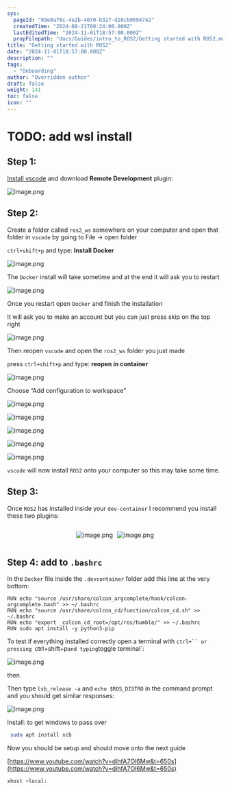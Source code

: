 ```yaml
---
sys:
  pageId: "89e0a78c-4e2b-4070-b327-d28cb0694742"
  createdTime: "2024-08-21T00:24:00.000Z"
  lastEditedTime: "2024-11-01T18:57:00.000Z"
  propFilepath: "docs/Guides/intro_to_ROS2/Getting started with ROS2.md"
title: "Getting started with ROS2"
date: "2024-11-01T18:57:00.000Z"
description: ""
tags:
  - "Onboarding"
author: "Overridden author"
draft: false
weight: 141
toc: false
icon: ""
---
```


# TODO: add wsl install

## Step 1:

[Install vscode](https://code.visualstudio.com/download) and download **Remote Development** plugin:

![image.png](https://prod-files-secure.s3.us-west-2.amazonaws.com/d518164a-d88e-44d1-a4ee-3adb3bd8bce0/efb52993-1881-4a40-b95e-6f020334f022/image.png?X-Amz-Algorithm=AWS4-HMAC-SHA256&X-Amz-Content-Sha256=UNSIGNED-PAYLOAD&X-Amz-Credential=ASIAZI2LB466VZZUFMDL%2F20250302%2Fus-west-2%2Fs3%2Faws4_request&X-Amz-Date=20250302T031846Z&X-Amz-Expires=3600&X-Amz-Security-Token=IQoJb3JpZ2luX2VjEHoaCXVzLXdlc3QtMiJGMEQCICLt0Evu1HBpez4jHFqnDa7mvsZ%2Bq3q%2FDyMULiwxDswTAiAIspwdSKUvLViBUT4oP6ca7Wls1dl8bo0vwEUVCCbdMyqIBAiz%2F%2F%2F%2F%2F%2F%2F%2F%2F%2F8BEAAaDDYzNzQyMzE4MzgwNSIMzN339%2Ff1R505%2BdcAKtwDxIIgoc%2B4D0lMzAydkXphwgjyv2EuWLRBI9NA%2FvAGdaWxUszLwGaAAU23YRRxkF3PFpJYSkpBHsFCNZg5in0B8RXWXjNF%2BxctdGmzBjIemstuSvuE74QsnhineYY5BfQsTknKYIZXj%2BNnR7SpMV6ozRtmaelBmMwEzJR4eDhYob9ofFNiZ1XYBhAB7s7YY3U5MD9ruUoBPMrxrC5o3vNWagUGRPqF7mFzQtK5otEhsDsLEmLnsVRW4H1ImQui0z0vmB1PyfcA6htJugWqFjqYWhpK8kBi7ElgAmjUzQe9%2BOTXkBjkPo7F7aPYsrQebG3TEaYKWfjmVv6mQ0JLHHEshCV6CUvWOUvteEMlyZRm0wSB6P4v%2BMuAgrorfK71hWjryx0C9GHhmkJ4o5n4Vl63nW1bO1iLMqVIQAQnL47JaPVlQ0mXvLnuKe6dssZkR5A40P7zCGiSiSbH5ad0COeiuKdreEyUESo7cOZ564ieKfXuGpfi5wz7v5JVhMXZKK0CCFaMZha2gSH79irFanHdBci0ockPQtm5OQE0YEgo8HFhZlQn90W5id%2BuE2q0yxZ78GCN2Y%2FO7z8ySy5Yu1Z%2B0xnjaQrpAYNBh68B%2BvHFjNXb0%2Bd38ngfutdQgPswmPaOvgY6pgGdncHXF6Hvz99Mfgc7GuJzLutSz%2B1sf5dZIykaqEPOGcDn4XiYDbapPA9FyvdHpCslRKkOKBKgTVpNwu0uAPQvEaYTKseG%2FS85Z%2FuzfCyLX9yan6RyIg3lDTrCciItbnc6drBci5f7PjNkPa%2BNo1XvGQVFwQG0RANep1I%2FVeR3QupTvDjMT%2B%2B3RPYHfqkLTlrZdZCe0rEyr5kqik6MmYxd6H7zz5qQ&X-Amz-Signature=c8059ccaf315883097e4e03a72d3603f74904d252a010362c125684680740956&X-Amz-SignedHeaders=host&x-id=GetObject)

## Step 2:

Create a folder called `ros2_ws` somewhere on your computer and open that folder in `vscode` by going to File → open folder 

`ctrl+shift+p` and type: **Install Docker**

![image.png](https://prod-files-secure.s3.us-west-2.amazonaws.com/d518164a-d88e-44d1-a4ee-3adb3bd8bce0/2269dc0e-1cd5-47ff-bceb-c04ad9b2eab0/image.png?X-Amz-Algorithm=AWS4-HMAC-SHA256&X-Amz-Content-Sha256=UNSIGNED-PAYLOAD&X-Amz-Credential=ASIAZI2LB466VZZUFMDL%2F20250302%2Fus-west-2%2Fs3%2Faws4_request&X-Amz-Date=20250302T031846Z&X-Amz-Expires=3600&X-Amz-Security-Token=IQoJb3JpZ2luX2VjEHoaCXVzLXdlc3QtMiJGMEQCICLt0Evu1HBpez4jHFqnDa7mvsZ%2Bq3q%2FDyMULiwxDswTAiAIspwdSKUvLViBUT4oP6ca7Wls1dl8bo0vwEUVCCbdMyqIBAiz%2F%2F%2F%2F%2F%2F%2F%2F%2F%2F8BEAAaDDYzNzQyMzE4MzgwNSIMzN339%2Ff1R505%2BdcAKtwDxIIgoc%2B4D0lMzAydkXphwgjyv2EuWLRBI9NA%2FvAGdaWxUszLwGaAAU23YRRxkF3PFpJYSkpBHsFCNZg5in0B8RXWXjNF%2BxctdGmzBjIemstuSvuE74QsnhineYY5BfQsTknKYIZXj%2BNnR7SpMV6ozRtmaelBmMwEzJR4eDhYob9ofFNiZ1XYBhAB7s7YY3U5MD9ruUoBPMrxrC5o3vNWagUGRPqF7mFzQtK5otEhsDsLEmLnsVRW4H1ImQui0z0vmB1PyfcA6htJugWqFjqYWhpK8kBi7ElgAmjUzQe9%2BOTXkBjkPo7F7aPYsrQebG3TEaYKWfjmVv6mQ0JLHHEshCV6CUvWOUvteEMlyZRm0wSB6P4v%2BMuAgrorfK71hWjryx0C9GHhmkJ4o5n4Vl63nW1bO1iLMqVIQAQnL47JaPVlQ0mXvLnuKe6dssZkR5A40P7zCGiSiSbH5ad0COeiuKdreEyUESo7cOZ564ieKfXuGpfi5wz7v5JVhMXZKK0CCFaMZha2gSH79irFanHdBci0ockPQtm5OQE0YEgo8HFhZlQn90W5id%2BuE2q0yxZ78GCN2Y%2FO7z8ySy5Yu1Z%2B0xnjaQrpAYNBh68B%2BvHFjNXb0%2Bd38ngfutdQgPswmPaOvgY6pgGdncHXF6Hvz99Mfgc7GuJzLutSz%2B1sf5dZIykaqEPOGcDn4XiYDbapPA9FyvdHpCslRKkOKBKgTVpNwu0uAPQvEaYTKseG%2FS85Z%2FuzfCyLX9yan6RyIg3lDTrCciItbnc6drBci5f7PjNkPa%2BNo1XvGQVFwQG0RANep1I%2FVeR3QupTvDjMT%2B%2B3RPYHfqkLTlrZdZCe0rEyr5kqik6MmYxd6H7zz5qQ&X-Amz-Signature=12d521b5f60779ee2d5ce29af358141ed1a58a0150b28d803cc76756db9954dc&X-Amz-SignedHeaders=host&x-id=GetObject)

The `Docker` install will take sometime and at the end it will ask you to restart

![image.png](https://prod-files-secure.s3.us-west-2.amazonaws.com/d518164a-d88e-44d1-a4ee-3adb3bd8bce0/ed233f78-be33-4b1f-b89c-9c346c0e961e/image.png?X-Amz-Algorithm=AWS4-HMAC-SHA256&X-Amz-Content-Sha256=UNSIGNED-PAYLOAD&X-Amz-Credential=ASIAZI2LB466VZZUFMDL%2F20250302%2Fus-west-2%2Fs3%2Faws4_request&X-Amz-Date=20250302T031846Z&X-Amz-Expires=3600&X-Amz-Security-Token=IQoJb3JpZ2luX2VjEHoaCXVzLXdlc3QtMiJGMEQCICLt0Evu1HBpez4jHFqnDa7mvsZ%2Bq3q%2FDyMULiwxDswTAiAIspwdSKUvLViBUT4oP6ca7Wls1dl8bo0vwEUVCCbdMyqIBAiz%2F%2F%2F%2F%2F%2F%2F%2F%2F%2F8BEAAaDDYzNzQyMzE4MzgwNSIMzN339%2Ff1R505%2BdcAKtwDxIIgoc%2B4D0lMzAydkXphwgjyv2EuWLRBI9NA%2FvAGdaWxUszLwGaAAU23YRRxkF3PFpJYSkpBHsFCNZg5in0B8RXWXjNF%2BxctdGmzBjIemstuSvuE74QsnhineYY5BfQsTknKYIZXj%2BNnR7SpMV6ozRtmaelBmMwEzJR4eDhYob9ofFNiZ1XYBhAB7s7YY3U5MD9ruUoBPMrxrC5o3vNWagUGRPqF7mFzQtK5otEhsDsLEmLnsVRW4H1ImQui0z0vmB1PyfcA6htJugWqFjqYWhpK8kBi7ElgAmjUzQe9%2BOTXkBjkPo7F7aPYsrQebG3TEaYKWfjmVv6mQ0JLHHEshCV6CUvWOUvteEMlyZRm0wSB6P4v%2BMuAgrorfK71hWjryx0C9GHhmkJ4o5n4Vl63nW1bO1iLMqVIQAQnL47JaPVlQ0mXvLnuKe6dssZkR5A40P7zCGiSiSbH5ad0COeiuKdreEyUESo7cOZ564ieKfXuGpfi5wz7v5JVhMXZKK0CCFaMZha2gSH79irFanHdBci0ockPQtm5OQE0YEgo8HFhZlQn90W5id%2BuE2q0yxZ78GCN2Y%2FO7z8ySy5Yu1Z%2B0xnjaQrpAYNBh68B%2BvHFjNXb0%2Bd38ngfutdQgPswmPaOvgY6pgGdncHXF6Hvz99Mfgc7GuJzLutSz%2B1sf5dZIykaqEPOGcDn4XiYDbapPA9FyvdHpCslRKkOKBKgTVpNwu0uAPQvEaYTKseG%2FS85Z%2FuzfCyLX9yan6RyIg3lDTrCciItbnc6drBci5f7PjNkPa%2BNo1XvGQVFwQG0RANep1I%2FVeR3QupTvDjMT%2B%2B3RPYHfqkLTlrZdZCe0rEyr5kqik6MmYxd6H7zz5qQ&X-Amz-Signature=04da9babf48e6c490b48ce68d397262bc91f24824b627b357b8f954f2d855fbe&X-Amz-SignedHeaders=host&x-id=GetObject)

Once you restart open `Docker` and finish the installation

It will ask you to make an account but you can just press skip on the top right

![image.png](https://prod-files-secure.s3.us-west-2.amazonaws.com/d518164a-d88e-44d1-a4ee-3adb3bd8bce0/21010ad9-1659-4fd9-9f59-9932a09b2a3d/image.png?X-Amz-Algorithm=AWS4-HMAC-SHA256&X-Amz-Content-Sha256=UNSIGNED-PAYLOAD&X-Amz-Credential=ASIAZI2LB466VZZUFMDL%2F20250302%2Fus-west-2%2Fs3%2Faws4_request&X-Amz-Date=20250302T031846Z&X-Amz-Expires=3600&X-Amz-Security-Token=IQoJb3JpZ2luX2VjEHoaCXVzLXdlc3QtMiJGMEQCICLt0Evu1HBpez4jHFqnDa7mvsZ%2Bq3q%2FDyMULiwxDswTAiAIspwdSKUvLViBUT4oP6ca7Wls1dl8bo0vwEUVCCbdMyqIBAiz%2F%2F%2F%2F%2F%2F%2F%2F%2F%2F8BEAAaDDYzNzQyMzE4MzgwNSIMzN339%2Ff1R505%2BdcAKtwDxIIgoc%2B4D0lMzAydkXphwgjyv2EuWLRBI9NA%2FvAGdaWxUszLwGaAAU23YRRxkF3PFpJYSkpBHsFCNZg5in0B8RXWXjNF%2BxctdGmzBjIemstuSvuE74QsnhineYY5BfQsTknKYIZXj%2BNnR7SpMV6ozRtmaelBmMwEzJR4eDhYob9ofFNiZ1XYBhAB7s7YY3U5MD9ruUoBPMrxrC5o3vNWagUGRPqF7mFzQtK5otEhsDsLEmLnsVRW4H1ImQui0z0vmB1PyfcA6htJugWqFjqYWhpK8kBi7ElgAmjUzQe9%2BOTXkBjkPo7F7aPYsrQebG3TEaYKWfjmVv6mQ0JLHHEshCV6CUvWOUvteEMlyZRm0wSB6P4v%2BMuAgrorfK71hWjryx0C9GHhmkJ4o5n4Vl63nW1bO1iLMqVIQAQnL47JaPVlQ0mXvLnuKe6dssZkR5A40P7zCGiSiSbH5ad0COeiuKdreEyUESo7cOZ564ieKfXuGpfi5wz7v5JVhMXZKK0CCFaMZha2gSH79irFanHdBci0ockPQtm5OQE0YEgo8HFhZlQn90W5id%2BuE2q0yxZ78GCN2Y%2FO7z8ySy5Yu1Z%2B0xnjaQrpAYNBh68B%2BvHFjNXb0%2Bd38ngfutdQgPswmPaOvgY6pgGdncHXF6Hvz99Mfgc7GuJzLutSz%2B1sf5dZIykaqEPOGcDn4XiYDbapPA9FyvdHpCslRKkOKBKgTVpNwu0uAPQvEaYTKseG%2FS85Z%2FuzfCyLX9yan6RyIg3lDTrCciItbnc6drBci5f7PjNkPa%2BNo1XvGQVFwQG0RANep1I%2FVeR3QupTvDjMT%2B%2B3RPYHfqkLTlrZdZCe0rEyr5kqik6MmYxd6H7zz5qQ&X-Amz-Signature=5700a4f9daa5bb9051ac11368bed42a36b3a2f6e82b66e5f09d88675234ffd80&X-Amz-SignedHeaders=host&x-id=GetObject)

Then reopen `vscode` and open the `ros2_ws` folder you just made

press `ctrl+shift+p` and type: **reopen in container**

![image.png](https://prod-files-secure.s3.us-west-2.amazonaws.com/d518164a-d88e-44d1-a4ee-3adb3bd8bce0/4e93b8c2-41ad-488c-8095-c74205196118/image.png?X-Amz-Algorithm=AWS4-HMAC-SHA256&X-Amz-Content-Sha256=UNSIGNED-PAYLOAD&X-Amz-Credential=ASIAZI2LB466VZZUFMDL%2F20250302%2Fus-west-2%2Fs3%2Faws4_request&X-Amz-Date=20250302T031846Z&X-Amz-Expires=3600&X-Amz-Security-Token=IQoJb3JpZ2luX2VjEHoaCXVzLXdlc3QtMiJGMEQCICLt0Evu1HBpez4jHFqnDa7mvsZ%2Bq3q%2FDyMULiwxDswTAiAIspwdSKUvLViBUT4oP6ca7Wls1dl8bo0vwEUVCCbdMyqIBAiz%2F%2F%2F%2F%2F%2F%2F%2F%2F%2F8BEAAaDDYzNzQyMzE4MzgwNSIMzN339%2Ff1R505%2BdcAKtwDxIIgoc%2B4D0lMzAydkXphwgjyv2EuWLRBI9NA%2FvAGdaWxUszLwGaAAU23YRRxkF3PFpJYSkpBHsFCNZg5in0B8RXWXjNF%2BxctdGmzBjIemstuSvuE74QsnhineYY5BfQsTknKYIZXj%2BNnR7SpMV6ozRtmaelBmMwEzJR4eDhYob9ofFNiZ1XYBhAB7s7YY3U5MD9ruUoBPMrxrC5o3vNWagUGRPqF7mFzQtK5otEhsDsLEmLnsVRW4H1ImQui0z0vmB1PyfcA6htJugWqFjqYWhpK8kBi7ElgAmjUzQe9%2BOTXkBjkPo7F7aPYsrQebG3TEaYKWfjmVv6mQ0JLHHEshCV6CUvWOUvteEMlyZRm0wSB6P4v%2BMuAgrorfK71hWjryx0C9GHhmkJ4o5n4Vl63nW1bO1iLMqVIQAQnL47JaPVlQ0mXvLnuKe6dssZkR5A40P7zCGiSiSbH5ad0COeiuKdreEyUESo7cOZ564ieKfXuGpfi5wz7v5JVhMXZKK0CCFaMZha2gSH79irFanHdBci0ockPQtm5OQE0YEgo8HFhZlQn90W5id%2BuE2q0yxZ78GCN2Y%2FO7z8ySy5Yu1Z%2B0xnjaQrpAYNBh68B%2BvHFjNXb0%2Bd38ngfutdQgPswmPaOvgY6pgGdncHXF6Hvz99Mfgc7GuJzLutSz%2B1sf5dZIykaqEPOGcDn4XiYDbapPA9FyvdHpCslRKkOKBKgTVpNwu0uAPQvEaYTKseG%2FS85Z%2FuzfCyLX9yan6RyIg3lDTrCciItbnc6drBci5f7PjNkPa%2BNo1XvGQVFwQG0RANep1I%2FVeR3QupTvDjMT%2B%2B3RPYHfqkLTlrZdZCe0rEyr5kqik6MmYxd6H7zz5qQ&X-Amz-Signature=1b15c2febbd7e4bb072ed60a0b5a8fd220fe83a9cffa399cd171661b0ea92de2&X-Amz-SignedHeaders=host&x-id=GetObject)

Choose “Add configuration to workspace”

![image.png](https://prod-files-secure.s3.us-west-2.amazonaws.com/d518164a-d88e-44d1-a4ee-3adb3bd8bce0/9560b282-5060-4989-ba37-97e7b2c22476/image.png?X-Amz-Algorithm=AWS4-HMAC-SHA256&X-Amz-Content-Sha256=UNSIGNED-PAYLOAD&X-Amz-Credential=ASIAZI2LB466VZZUFMDL%2F20250302%2Fus-west-2%2Fs3%2Faws4_request&X-Amz-Date=20250302T031846Z&X-Amz-Expires=3600&X-Amz-Security-Token=IQoJb3JpZ2luX2VjEHoaCXVzLXdlc3QtMiJGMEQCICLt0Evu1HBpez4jHFqnDa7mvsZ%2Bq3q%2FDyMULiwxDswTAiAIspwdSKUvLViBUT4oP6ca7Wls1dl8bo0vwEUVCCbdMyqIBAiz%2F%2F%2F%2F%2F%2F%2F%2F%2F%2F8BEAAaDDYzNzQyMzE4MzgwNSIMzN339%2Ff1R505%2BdcAKtwDxIIgoc%2B4D0lMzAydkXphwgjyv2EuWLRBI9NA%2FvAGdaWxUszLwGaAAU23YRRxkF3PFpJYSkpBHsFCNZg5in0B8RXWXjNF%2BxctdGmzBjIemstuSvuE74QsnhineYY5BfQsTknKYIZXj%2BNnR7SpMV6ozRtmaelBmMwEzJR4eDhYob9ofFNiZ1XYBhAB7s7YY3U5MD9ruUoBPMrxrC5o3vNWagUGRPqF7mFzQtK5otEhsDsLEmLnsVRW4H1ImQui0z0vmB1PyfcA6htJugWqFjqYWhpK8kBi7ElgAmjUzQe9%2BOTXkBjkPo7F7aPYsrQebG3TEaYKWfjmVv6mQ0JLHHEshCV6CUvWOUvteEMlyZRm0wSB6P4v%2BMuAgrorfK71hWjryx0C9GHhmkJ4o5n4Vl63nW1bO1iLMqVIQAQnL47JaPVlQ0mXvLnuKe6dssZkR5A40P7zCGiSiSbH5ad0COeiuKdreEyUESo7cOZ564ieKfXuGpfi5wz7v5JVhMXZKK0CCFaMZha2gSH79irFanHdBci0ockPQtm5OQE0YEgo8HFhZlQn90W5id%2BuE2q0yxZ78GCN2Y%2FO7z8ySy5Yu1Z%2B0xnjaQrpAYNBh68B%2BvHFjNXb0%2Bd38ngfutdQgPswmPaOvgY6pgGdncHXF6Hvz99Mfgc7GuJzLutSz%2B1sf5dZIykaqEPOGcDn4XiYDbapPA9FyvdHpCslRKkOKBKgTVpNwu0uAPQvEaYTKseG%2FS85Z%2FuzfCyLX9yan6RyIg3lDTrCciItbnc6drBci5f7PjNkPa%2BNo1XvGQVFwQG0RANep1I%2FVeR3QupTvDjMT%2B%2B3RPYHfqkLTlrZdZCe0rEyr5kqik6MmYxd6H7zz5qQ&X-Amz-Signature=c63ae1e5947e2e938087d77966bc2ad8a571f1724296d1eddfcac30a8a65db95&X-Amz-SignedHeaders=host&x-id=GetObject)

![image.png](https://prod-files-secure.s3.us-west-2.amazonaws.com/d518164a-d88e-44d1-a4ee-3adb3bd8bce0/2ee63f81-886b-48e8-a553-dc6e5eac99e4/image.png?X-Amz-Algorithm=AWS4-HMAC-SHA256&X-Amz-Content-Sha256=UNSIGNED-PAYLOAD&X-Amz-Credential=ASIAZI2LB466VZZUFMDL%2F20250302%2Fus-west-2%2Fs3%2Faws4_request&X-Amz-Date=20250302T031846Z&X-Amz-Expires=3600&X-Amz-Security-Token=IQoJb3JpZ2luX2VjEHoaCXVzLXdlc3QtMiJGMEQCICLt0Evu1HBpez4jHFqnDa7mvsZ%2Bq3q%2FDyMULiwxDswTAiAIspwdSKUvLViBUT4oP6ca7Wls1dl8bo0vwEUVCCbdMyqIBAiz%2F%2F%2F%2F%2F%2F%2F%2F%2F%2F8BEAAaDDYzNzQyMzE4MzgwNSIMzN339%2Ff1R505%2BdcAKtwDxIIgoc%2B4D0lMzAydkXphwgjyv2EuWLRBI9NA%2FvAGdaWxUszLwGaAAU23YRRxkF3PFpJYSkpBHsFCNZg5in0B8RXWXjNF%2BxctdGmzBjIemstuSvuE74QsnhineYY5BfQsTknKYIZXj%2BNnR7SpMV6ozRtmaelBmMwEzJR4eDhYob9ofFNiZ1XYBhAB7s7YY3U5MD9ruUoBPMrxrC5o3vNWagUGRPqF7mFzQtK5otEhsDsLEmLnsVRW4H1ImQui0z0vmB1PyfcA6htJugWqFjqYWhpK8kBi7ElgAmjUzQe9%2BOTXkBjkPo7F7aPYsrQebG3TEaYKWfjmVv6mQ0JLHHEshCV6CUvWOUvteEMlyZRm0wSB6P4v%2BMuAgrorfK71hWjryx0C9GHhmkJ4o5n4Vl63nW1bO1iLMqVIQAQnL47JaPVlQ0mXvLnuKe6dssZkR5A40P7zCGiSiSbH5ad0COeiuKdreEyUESo7cOZ564ieKfXuGpfi5wz7v5JVhMXZKK0CCFaMZha2gSH79irFanHdBci0ockPQtm5OQE0YEgo8HFhZlQn90W5id%2BuE2q0yxZ78GCN2Y%2FO7z8ySy5Yu1Z%2B0xnjaQrpAYNBh68B%2BvHFjNXb0%2Bd38ngfutdQgPswmPaOvgY6pgGdncHXF6Hvz99Mfgc7GuJzLutSz%2B1sf5dZIykaqEPOGcDn4XiYDbapPA9FyvdHpCslRKkOKBKgTVpNwu0uAPQvEaYTKseG%2FS85Z%2FuzfCyLX9yan6RyIg3lDTrCciItbnc6drBci5f7PjNkPa%2BNo1XvGQVFwQG0RANep1I%2FVeR3QupTvDjMT%2B%2B3RPYHfqkLTlrZdZCe0rEyr5kqik6MmYxd6H7zz5qQ&X-Amz-Signature=8c19dce996151d6b84d618fcc8015b8686869cdaa5845429e16447fd690ed5f0&X-Amz-SignedHeaders=host&x-id=GetObject)

![image.png](https://prod-files-secure.s3.us-west-2.amazonaws.com/d518164a-d88e-44d1-a4ee-3adb3bd8bce0/ae1580b2-b048-407e-aed9-b584224a7a04/image.png?X-Amz-Algorithm=AWS4-HMAC-SHA256&X-Amz-Content-Sha256=UNSIGNED-PAYLOAD&X-Amz-Credential=ASIAZI2LB466VZZUFMDL%2F20250302%2Fus-west-2%2Fs3%2Faws4_request&X-Amz-Date=20250302T031846Z&X-Amz-Expires=3600&X-Amz-Security-Token=IQoJb3JpZ2luX2VjEHoaCXVzLXdlc3QtMiJGMEQCICLt0Evu1HBpez4jHFqnDa7mvsZ%2Bq3q%2FDyMULiwxDswTAiAIspwdSKUvLViBUT4oP6ca7Wls1dl8bo0vwEUVCCbdMyqIBAiz%2F%2F%2F%2F%2F%2F%2F%2F%2F%2F8BEAAaDDYzNzQyMzE4MzgwNSIMzN339%2Ff1R505%2BdcAKtwDxIIgoc%2B4D0lMzAydkXphwgjyv2EuWLRBI9NA%2FvAGdaWxUszLwGaAAU23YRRxkF3PFpJYSkpBHsFCNZg5in0B8RXWXjNF%2BxctdGmzBjIemstuSvuE74QsnhineYY5BfQsTknKYIZXj%2BNnR7SpMV6ozRtmaelBmMwEzJR4eDhYob9ofFNiZ1XYBhAB7s7YY3U5MD9ruUoBPMrxrC5o3vNWagUGRPqF7mFzQtK5otEhsDsLEmLnsVRW4H1ImQui0z0vmB1PyfcA6htJugWqFjqYWhpK8kBi7ElgAmjUzQe9%2BOTXkBjkPo7F7aPYsrQebG3TEaYKWfjmVv6mQ0JLHHEshCV6CUvWOUvteEMlyZRm0wSB6P4v%2BMuAgrorfK71hWjryx0C9GHhmkJ4o5n4Vl63nW1bO1iLMqVIQAQnL47JaPVlQ0mXvLnuKe6dssZkR5A40P7zCGiSiSbH5ad0COeiuKdreEyUESo7cOZ564ieKfXuGpfi5wz7v5JVhMXZKK0CCFaMZha2gSH79irFanHdBci0ockPQtm5OQE0YEgo8HFhZlQn90W5id%2BuE2q0yxZ78GCN2Y%2FO7z8ySy5Yu1Z%2B0xnjaQrpAYNBh68B%2BvHFjNXb0%2Bd38ngfutdQgPswmPaOvgY6pgGdncHXF6Hvz99Mfgc7GuJzLutSz%2B1sf5dZIykaqEPOGcDn4XiYDbapPA9FyvdHpCslRKkOKBKgTVpNwu0uAPQvEaYTKseG%2FS85Z%2FuzfCyLX9yan6RyIg3lDTrCciItbnc6drBci5f7PjNkPa%2BNo1XvGQVFwQG0RANep1I%2FVeR3QupTvDjMT%2B%2B3RPYHfqkLTlrZdZCe0rEyr5kqik6MmYxd6H7zz5qQ&X-Amz-Signature=3c7d1760f36c3b49da4344fbf83de8026b1ff62331d98e26b2397071d4e1d040&X-Amz-SignedHeaders=host&x-id=GetObject)

![image.png](https://prod-files-secure.s3.us-west-2.amazonaws.com/d518164a-d88e-44d1-a4ee-3adb3bd8bce0/53255b28-f75e-430f-b9e3-c0ac8577e42b/image.png?X-Amz-Algorithm=AWS4-HMAC-SHA256&X-Amz-Content-Sha256=UNSIGNED-PAYLOAD&X-Amz-Credential=ASIAZI2LB466VZZUFMDL%2F20250302%2Fus-west-2%2Fs3%2Faws4_request&X-Amz-Date=20250302T031846Z&X-Amz-Expires=3600&X-Amz-Security-Token=IQoJb3JpZ2luX2VjEHoaCXVzLXdlc3QtMiJGMEQCICLt0Evu1HBpez4jHFqnDa7mvsZ%2Bq3q%2FDyMULiwxDswTAiAIspwdSKUvLViBUT4oP6ca7Wls1dl8bo0vwEUVCCbdMyqIBAiz%2F%2F%2F%2F%2F%2F%2F%2F%2F%2F8BEAAaDDYzNzQyMzE4MzgwNSIMzN339%2Ff1R505%2BdcAKtwDxIIgoc%2B4D0lMzAydkXphwgjyv2EuWLRBI9NA%2FvAGdaWxUszLwGaAAU23YRRxkF3PFpJYSkpBHsFCNZg5in0B8RXWXjNF%2BxctdGmzBjIemstuSvuE74QsnhineYY5BfQsTknKYIZXj%2BNnR7SpMV6ozRtmaelBmMwEzJR4eDhYob9ofFNiZ1XYBhAB7s7YY3U5MD9ruUoBPMrxrC5o3vNWagUGRPqF7mFzQtK5otEhsDsLEmLnsVRW4H1ImQui0z0vmB1PyfcA6htJugWqFjqYWhpK8kBi7ElgAmjUzQe9%2BOTXkBjkPo7F7aPYsrQebG3TEaYKWfjmVv6mQ0JLHHEshCV6CUvWOUvteEMlyZRm0wSB6P4v%2BMuAgrorfK71hWjryx0C9GHhmkJ4o5n4Vl63nW1bO1iLMqVIQAQnL47JaPVlQ0mXvLnuKe6dssZkR5A40P7zCGiSiSbH5ad0COeiuKdreEyUESo7cOZ564ieKfXuGpfi5wz7v5JVhMXZKK0CCFaMZha2gSH79irFanHdBci0ockPQtm5OQE0YEgo8HFhZlQn90W5id%2BuE2q0yxZ78GCN2Y%2FO7z8ySy5Yu1Z%2B0xnjaQrpAYNBh68B%2BvHFjNXb0%2Bd38ngfutdQgPswmPaOvgY6pgGdncHXF6Hvz99Mfgc7GuJzLutSz%2B1sf5dZIykaqEPOGcDn4XiYDbapPA9FyvdHpCslRKkOKBKgTVpNwu0uAPQvEaYTKseG%2FS85Z%2FuzfCyLX9yan6RyIg3lDTrCciItbnc6drBci5f7PjNkPa%2BNo1XvGQVFwQG0RANep1I%2FVeR3QupTvDjMT%2B%2B3RPYHfqkLTlrZdZCe0rEyr5kqik6MmYxd6H7zz5qQ&X-Amz-Signature=98f329ee45cfc338df0e44e1a8be77830648e1bba515d062f3cea538327c96d0&X-Amz-SignedHeaders=host&x-id=GetObject)

![image.png](https://prod-files-secure.s3.us-west-2.amazonaws.com/d518164a-d88e-44d1-a4ee-3adb3bd8bce0/7c562767-5af9-4ffb-97d1-327bcdf4ee00/image.png?X-Amz-Algorithm=AWS4-HMAC-SHA256&X-Amz-Content-Sha256=UNSIGNED-PAYLOAD&X-Amz-Credential=ASIAZI2LB466VZZUFMDL%2F20250302%2Fus-west-2%2Fs3%2Faws4_request&X-Amz-Date=20250302T031846Z&X-Amz-Expires=3600&X-Amz-Security-Token=IQoJb3JpZ2luX2VjEHoaCXVzLXdlc3QtMiJGMEQCICLt0Evu1HBpez4jHFqnDa7mvsZ%2Bq3q%2FDyMULiwxDswTAiAIspwdSKUvLViBUT4oP6ca7Wls1dl8bo0vwEUVCCbdMyqIBAiz%2F%2F%2F%2F%2F%2F%2F%2F%2F%2F8BEAAaDDYzNzQyMzE4MzgwNSIMzN339%2Ff1R505%2BdcAKtwDxIIgoc%2B4D0lMzAydkXphwgjyv2EuWLRBI9NA%2FvAGdaWxUszLwGaAAU23YRRxkF3PFpJYSkpBHsFCNZg5in0B8RXWXjNF%2BxctdGmzBjIemstuSvuE74QsnhineYY5BfQsTknKYIZXj%2BNnR7SpMV6ozRtmaelBmMwEzJR4eDhYob9ofFNiZ1XYBhAB7s7YY3U5MD9ruUoBPMrxrC5o3vNWagUGRPqF7mFzQtK5otEhsDsLEmLnsVRW4H1ImQui0z0vmB1PyfcA6htJugWqFjqYWhpK8kBi7ElgAmjUzQe9%2BOTXkBjkPo7F7aPYsrQebG3TEaYKWfjmVv6mQ0JLHHEshCV6CUvWOUvteEMlyZRm0wSB6P4v%2BMuAgrorfK71hWjryx0C9GHhmkJ4o5n4Vl63nW1bO1iLMqVIQAQnL47JaPVlQ0mXvLnuKe6dssZkR5A40P7zCGiSiSbH5ad0COeiuKdreEyUESo7cOZ564ieKfXuGpfi5wz7v5JVhMXZKK0CCFaMZha2gSH79irFanHdBci0ockPQtm5OQE0YEgo8HFhZlQn90W5id%2BuE2q0yxZ78GCN2Y%2FO7z8ySy5Yu1Z%2B0xnjaQrpAYNBh68B%2BvHFjNXb0%2Bd38ngfutdQgPswmPaOvgY6pgGdncHXF6Hvz99Mfgc7GuJzLutSz%2B1sf5dZIykaqEPOGcDn4XiYDbapPA9FyvdHpCslRKkOKBKgTVpNwu0uAPQvEaYTKseG%2FS85Z%2FuzfCyLX9yan6RyIg3lDTrCciItbnc6drBci5f7PjNkPa%2BNo1XvGQVFwQG0RANep1I%2FVeR3QupTvDjMT%2B%2B3RPYHfqkLTlrZdZCe0rEyr5kqik6MmYxd6H7zz5qQ&X-Amz-Signature=293ec8fb05b04d0ae713d9c6a783939d0973717787ab97d5b4c12135ded5c5aa&X-Amz-SignedHeaders=host&x-id=GetObject)

`vscode` will now install `ROS2` onto your computer so this may take some time.

## Step 3:

Once `ROS2` has installed inside your `dev-container` I recommend you install these two plugins:

<div style="display: flex;flex-direction: row; column-gap:10px; max-width: 630px;justify-content: center;">
<div>

![image.png](https://prod-files-secure.s3.us-west-2.amazonaws.com/d518164a-d88e-44d1-a4ee-3adb3bd8bce0/3fc3d550-5a54-4ba1-ba6b-faa01cdb7369/image.png?X-Amz-Algorithm=AWS4-HMAC-SHA256&X-Amz-Content-Sha256=UNSIGNED-PAYLOAD&X-Amz-Credential=ASIAZI2LB46627RR6RYN%2F20250302%2Fus-west-2%2Fs3%2Faws4_request&X-Amz-Date=20250302T031847Z&X-Amz-Expires=3600&X-Amz-Security-Token=IQoJb3JpZ2luX2VjEHoaCXVzLXdlc3QtMiJHMEUCIQD0GwLimaEUtjFuUO0MvIzk4jHWpE5GI6mqeUbuRPRutgIgBA556zHHVvaOuq4ugbIKn9P73S54JBFEtfw4Li0HWL8qiAQIs%2F%2F%2F%2F%2F%2F%2F%2F%2F%2F%2FARAAGgw2Mzc0MjMxODM4MDUiDHS4rHf6KsiS3aMMDyrcAx0KfAh4ODcEnX6vm5VqwVinLlpCbPIBDrlQ%2FBCr58bt0HxnUA8Zw1aRgq18wLBgvjBEVTroCEwYKJcV2QtT%2F7iO3jrm%2FjEsl5BHlEn7O%2FrTihQPMj5iLGMqD5DPvWpRhN4CggrsnJbpc3dotrz1DWBfv4JI13SiX3i%2FUeowHzGxsZ5JL9Lvoxgxj6mVeOSM1ENI%2F1VKBS6aPRG%2BTVYxMTftd%2BlVkQANjQrHAINtwS7D%2BDK6oAVd13FtYshevChihzQ5mltoaqcmhavKhzEgSfLjguC0BwNdKNzdowtQempplIrPO3ITUUtaJfDaMSf8VbMS6XCmql84MOfkA9jjanuQ9e0GtSgWoVuqmr9zHtaQtikPUh9uEi%2BEGTCTjZ4YS6hFfg0eOiPHg%2FoXWUsj116i9DN14%2F2AqAtR%2FkkSkxIm8Jcme4tdUEDyC%2Bbr1xK%2BhryuiPxEWDv8C8kjtnzReXqjc1Ki7ptwLey6qpjYMLqaZ1SpVrLNOjyuuCxAbVLJxMfTiVwF6NrinB29zW3HOLxU%2F2fvN55uM%2Bib6OlvhTR%2B0e9YKyFPWVJHKpVI4Resr6VyBzIjILakr5ajJP8xMUFGVu6C2cN4zCYrW3Yk7zP%2BxIaZ0WZsQhYM1B7aMP31jr4GOqUBITjf3ovMYoIZg%2FxLBxPs0rI1VmKdtu%2B37b0omkfnv2YAp1sg10PHXs932mJOUWdb5gzFnpR2vgP5zBuoa98Abwp8Z8piyd8AB8psLrir0g%2FZrxyc1RgkYz9V%2FymMAE536EVrbSH0bxalG8WcQVb1s5jZRViAMRqZpbedwG%2FQTVBJIc2kDQv7x75gXZ1evPMs8Ue6NfezGbd9P3jpfTwkGddQe1DI&X-Amz-Signature=f540988fc55157379977b13f19bff967d962fa772ee09be6587968cd4f8a4d56&X-Amz-SignedHeaders=host&x-id=GetObject)

</div>
<div>

![image.png](https://prod-files-secure.s3.us-west-2.amazonaws.com/d518164a-d88e-44d1-a4ee-3adb3bd8bce0/d994cc66-13c2-4093-a5a3-f84cf4601a82/image.png?X-Amz-Algorithm=AWS4-HMAC-SHA256&X-Amz-Content-Sha256=UNSIGNED-PAYLOAD&X-Amz-Credential=ASIAZI2LB466SKT6AMYH%2F20250302%2Fus-west-2%2Fs3%2Faws4_request&X-Amz-Date=20250302T031847Z&X-Amz-Expires=3600&X-Amz-Security-Token=IQoJb3JpZ2luX2VjEHoaCXVzLXdlc3QtMiJHMEUCIG%2FwZY1vqMHq1AHbQSHn5Rc4ebNrE3uf0Jime6vG0ZqCAiEA3tpQMm7sYn1pQdCuK4%2BuMpUo59zGehTsXi4BYkyRYtQqiAQIs%2F%2F%2F%2F%2F%2F%2F%2F%2F%2F%2FARAAGgw2Mzc0MjMxODM4MDUiDPGka2PPyDQGrm1IWyrcAxpLYf3M%2F354VV5cseABO0nR0C07wVhJTpKaz7a2ss%2BaL6weTD6fpo0to7gmP%2F5y%2FydKiafMsZ4BKsBvNSy%2B5z3MOjGQl%2BSSuw1BqgZYh84RV6aCgeSJIzNT5Wfzpk8%2B4EeHgSJnF6RXPxwkD5S1y9CAlD3qUQJjVK46tWW4K4HBxNelBp9FGnJgEVT7dF0HLcAYM%2FKc3UIgiBg65nFqtvUyaY55Ry%2FKn6FYgJP3NrMPlnWUPd31dfrdbm2e8yG%2FhSb0k6Lv9To%2BRomvtxLZIkEysKxhJIZvvOmzG5k%2B3ZLMy1nz1K2eK6ZTbKzwmM%2FdBnTxiU1ESpSLYQFu2Gvyjp2jJ7f6yQGAXEBrCjgaNxJPbsqPa8BGfjZeX7EEfYbirevWiqbdBvCTdcjaoI0qGBOnSiG%2F%2FEPFH6A9BVJxbIXeSYVnkPBhpeIeWqV8Y3mj86CWbyhRiTRwql5PVILBh2QcA85SLv%2B6VufZjYMsC1%2BbUh9satFhB6a%2Fq8K%2FERbG0EsgRIg58jn%2BTp1qvn9u2f%2BvaCtdUDC%2FmbH9DNNyOpyM03wzE0o5%2FAq8GAeUzMp6fY7zBxqjQyI83ec2%2FvTunPI%2FP1CxcnI%2FJ95D7O6nTAizQ%2BJYMdfK%2FBUF7BpZMKv2jr4GOqUBHw58wSgtMERtslsLZFjNFhxx7SDcXx%2Bvf7HGJyP2zMVDOc9aPLSUVkaMluAbagJZ%2BGsAY7mutuFEP%2B84zHSNckOkEFH%2FXJZcjcVRKDCeml4RSQr7GW0pUkkFxaFmVU%2B9hsu9c5NHWH7NadsR2rVG9SnkmJcoPla1zPGTSnVgMRsOfxHmmYjkGDN7a7iv14RLYFyJM6lVCo0iBr7GLuJJJDUv%2BQNP&X-Amz-Signature=c7593256985a79b282cf1ad65e1fcde0c4a0ef01bd96b6498e5ffeb05f212c3d&X-Amz-SignedHeaders=host&x-id=GetObject)

</div>
</div>

## Step 4: add to `.bashrc`

In the `Docker` file inside the `.devcontainer` folder add this line at the very bottom: 

```docker
RUN echo "source /usr/share/colcon_argcomplete/hook/colcon-argcomplete.bash" >> ~/.bashrc
RUN echo "source /usr/share/colcon_cd/function/colcon_cd.sh" >> ~/.bashrc
RUN echo "export _colcon_cd_root=/opt/ros/humble/" >> ~/.bashrc
RUN sudo apt install -y python3-pip 
```

To test if everything installed correctly open a terminal with `ctrl+`` or pressing `ctrl+shift+p` and typing `toggle terminal`:

![image.png](https://prod-files-secure.s3.us-west-2.amazonaws.com/d518164a-d88e-44d1-a4ee-3adb3bd8bce0/6a4943d8-b04e-4c02-9a58-775f3384d1a5/image.png?X-Amz-Algorithm=AWS4-HMAC-SHA256&X-Amz-Content-Sha256=UNSIGNED-PAYLOAD&X-Amz-Credential=ASIAZI2LB466VZZUFMDL%2F20250302%2Fus-west-2%2Fs3%2Faws4_request&X-Amz-Date=20250302T031846Z&X-Amz-Expires=3600&X-Amz-Security-Token=IQoJb3JpZ2luX2VjEHoaCXVzLXdlc3QtMiJGMEQCICLt0Evu1HBpez4jHFqnDa7mvsZ%2Bq3q%2FDyMULiwxDswTAiAIspwdSKUvLViBUT4oP6ca7Wls1dl8bo0vwEUVCCbdMyqIBAiz%2F%2F%2F%2F%2F%2F%2F%2F%2F%2F8BEAAaDDYzNzQyMzE4MzgwNSIMzN339%2Ff1R505%2BdcAKtwDxIIgoc%2B4D0lMzAydkXphwgjyv2EuWLRBI9NA%2FvAGdaWxUszLwGaAAU23YRRxkF3PFpJYSkpBHsFCNZg5in0B8RXWXjNF%2BxctdGmzBjIemstuSvuE74QsnhineYY5BfQsTknKYIZXj%2BNnR7SpMV6ozRtmaelBmMwEzJR4eDhYob9ofFNiZ1XYBhAB7s7YY3U5MD9ruUoBPMrxrC5o3vNWagUGRPqF7mFzQtK5otEhsDsLEmLnsVRW4H1ImQui0z0vmB1PyfcA6htJugWqFjqYWhpK8kBi7ElgAmjUzQe9%2BOTXkBjkPo7F7aPYsrQebG3TEaYKWfjmVv6mQ0JLHHEshCV6CUvWOUvteEMlyZRm0wSB6P4v%2BMuAgrorfK71hWjryx0C9GHhmkJ4o5n4Vl63nW1bO1iLMqVIQAQnL47JaPVlQ0mXvLnuKe6dssZkR5A40P7zCGiSiSbH5ad0COeiuKdreEyUESo7cOZ564ieKfXuGpfi5wz7v5JVhMXZKK0CCFaMZha2gSH79irFanHdBci0ockPQtm5OQE0YEgo8HFhZlQn90W5id%2BuE2q0yxZ78GCN2Y%2FO7z8ySy5Yu1Z%2B0xnjaQrpAYNBh68B%2BvHFjNXb0%2Bd38ngfutdQgPswmPaOvgY6pgGdncHXF6Hvz99Mfgc7GuJzLutSz%2B1sf5dZIykaqEPOGcDn4XiYDbapPA9FyvdHpCslRKkOKBKgTVpNwu0uAPQvEaYTKseG%2FS85Z%2FuzfCyLX9yan6RyIg3lDTrCciItbnc6drBci5f7PjNkPa%2BNo1XvGQVFwQG0RANep1I%2FVeR3QupTvDjMT%2B%2B3RPYHfqkLTlrZdZCe0rEyr5kqik6MmYxd6H7zz5qQ&X-Amz-Signature=3a73a5ec3daa18a87c5fe43035a520d1eda04dd459b5f607cda7827f09fd47f5&X-Amz-SignedHeaders=host&x-id=GetObject)

then 

Then type `lsb_release -a` and `echo $ROS_DISTRO` in the command prompt and you should get similar responses:

![image.png](https://prod-files-secure.s3.us-west-2.amazonaws.com/d518164a-d88e-44d1-a4ee-3adb3bd8bce0/3e635dec-a805-4e85-8b9e-d000e5b71a4e/image.png?X-Amz-Algorithm=AWS4-HMAC-SHA256&X-Amz-Content-Sha256=UNSIGNED-PAYLOAD&X-Amz-Credential=ASIAZI2LB466VZZUFMDL%2F20250302%2Fus-west-2%2Fs3%2Faws4_request&X-Amz-Date=20250302T031846Z&X-Amz-Expires=3600&X-Amz-Security-Token=IQoJb3JpZ2luX2VjEHoaCXVzLXdlc3QtMiJGMEQCICLt0Evu1HBpez4jHFqnDa7mvsZ%2Bq3q%2FDyMULiwxDswTAiAIspwdSKUvLViBUT4oP6ca7Wls1dl8bo0vwEUVCCbdMyqIBAiz%2F%2F%2F%2F%2F%2F%2F%2F%2F%2F8BEAAaDDYzNzQyMzE4MzgwNSIMzN339%2Ff1R505%2BdcAKtwDxIIgoc%2B4D0lMzAydkXphwgjyv2EuWLRBI9NA%2FvAGdaWxUszLwGaAAU23YRRxkF3PFpJYSkpBHsFCNZg5in0B8RXWXjNF%2BxctdGmzBjIemstuSvuE74QsnhineYY5BfQsTknKYIZXj%2BNnR7SpMV6ozRtmaelBmMwEzJR4eDhYob9ofFNiZ1XYBhAB7s7YY3U5MD9ruUoBPMrxrC5o3vNWagUGRPqF7mFzQtK5otEhsDsLEmLnsVRW4H1ImQui0z0vmB1PyfcA6htJugWqFjqYWhpK8kBi7ElgAmjUzQe9%2BOTXkBjkPo7F7aPYsrQebG3TEaYKWfjmVv6mQ0JLHHEshCV6CUvWOUvteEMlyZRm0wSB6P4v%2BMuAgrorfK71hWjryx0C9GHhmkJ4o5n4Vl63nW1bO1iLMqVIQAQnL47JaPVlQ0mXvLnuKe6dssZkR5A40P7zCGiSiSbH5ad0COeiuKdreEyUESo7cOZ564ieKfXuGpfi5wz7v5JVhMXZKK0CCFaMZha2gSH79irFanHdBci0ockPQtm5OQE0YEgo8HFhZlQn90W5id%2BuE2q0yxZ78GCN2Y%2FO7z8ySy5Yu1Z%2B0xnjaQrpAYNBh68B%2BvHFjNXb0%2Bd38ngfutdQgPswmPaOvgY6pgGdncHXF6Hvz99Mfgc7GuJzLutSz%2B1sf5dZIykaqEPOGcDn4XiYDbapPA9FyvdHpCslRKkOKBKgTVpNwu0uAPQvEaYTKseG%2FS85Z%2FuzfCyLX9yan6RyIg3lDTrCciItbnc6drBci5f7PjNkPa%2BNo1XvGQVFwQG0RANep1I%2FVeR3QupTvDjMT%2B%2B3RPYHfqkLTlrZdZCe0rEyr5kqik6MmYxd6H7zz5qQ&X-Amz-Signature=c53326092a0f259613c6123235fa60afa6c67d9569740be2ef6ad291a692de98&X-Amz-SignedHeaders=host&x-id=GetObject)

Install:  to get windows to pass over

```bash
 sudo apt install xcb
```

Now you should be setup and should move onto the next guide 

[https://www.youtube.com/watch?v=dihfA7Ol6Mw&t=650s](https://www.youtube.com/watch?v=dihfA7Ol6Mw&t=650s)

```python
xhost +local:
```
